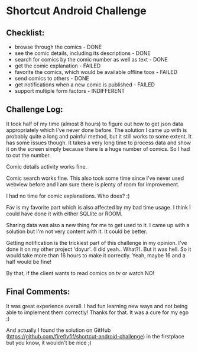 
# Shortcut Android Challenge

## Checklist:

* browse through the comics - DONE
* see the comic details, including its descriptions - DONE
* search for comics by the comic number as well as text - DONE
* get the comic explanation - FAILED
* favorite the comics, which would be available offline toos - FAILED
* send comics to others - DONE
* get notifications when a new comic is published - FAILED
* support multiple form factors - INDIFFERENT


## Challenge Log:

It took half of my time (almost 8 hours) to figure out how to get json data appropriately which I've never done before. The solution I came up with is probably quite a long and painful method, but it still works to some extent.
It has some issues though. It takes a very long time to process data and show it on the screen simply because there is a huge number of comics. So I had to cut the number.

Comic details activity works fine.

Comic search works fine. This also took some time since I've never used webview before and I am sure there is plenty of room for improvement.

I had no time for comic explanations. Who does? :)

Fav is my favorite part which is also affected by my bad time usage. I think I could have done it with either SQLlite or ROOM.

Sharing data was also a new thing for me to get used to it. I came up with a solution but I'm not very content with it. It could be better.

Getting notification is the trickiest part of this challenge in my opinion. I've done it on my other project 'doyur'. (I did yeah.. What?). But it was hell. So it would take more than 16 hours to make it correctly. Yeah, maybe 16 and a half would be fine!

By that, if the client wants to read comics on tv or watch NO!


## Final Comments:

It was great experience overall. I had fun learning new ways and not being able to implement them correctly! Thanks for that. It was a cure for my ego :)

And actually I found the solution on GitHub (https://github.com/fireflyfif/shortcut-android-challenge) in the firstplace but you know, it wouldn't be nice ;)
